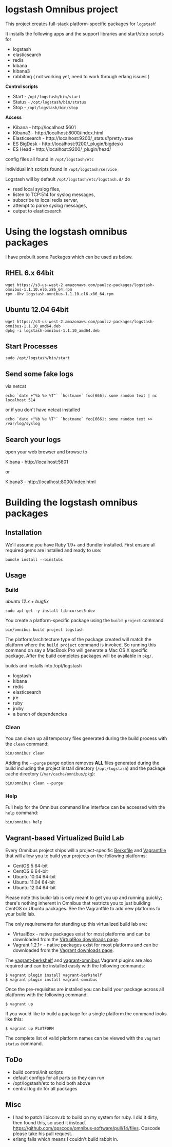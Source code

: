 # logstash Omnibus project

This project creates full-stack platform-specific packages for
`logstash`!

It installs the following apps and the support libraries and start/stop scripts for

* logstash
* elasticsearch
* redis
* kibana
* kibana3
* rabbitmq ( not working yet, need to work through erlang issues )

__Control scripts__

* Start  - `/opt/logstash/bin/start`
* Status - `/opt/logstash/bin/status`
* Stop   - `/opt/logstash/bin/stop`

__Access__

* Kibana        - http://localhost:5601
* Kibana3       - http://localhost:8000/index.html
* Elasticsearch - http://localhost:9200/_status?pretty=true
* ES BigDesk    - http://localhost:9200/_plugin/bigdesk/
* ES Head       - http://localhost:9200/_plugin/head/

config files all found in `/opt/logstash/etc`

individual init scripts found in `/opt/logstash/service`

Logstash will by default `/opt/logstash/etc/logstash.d/` do 

* read local syslog files,
* listen to TCP:514 for syslog messages, 
* subscribe to local redis server,
* attempt to parse syslog messages,
* output to elasticsearch  

# Using the logstash omnibus packages

I have prebuilt some Packages which can be used as below.

## RHEL 6.x  64bit

    wget https://s3-us-west-2.amazonaws.com/paulcz-packages/logstash-omnibus-1.1.10.el6.x86_64.rpm
    rpm -Uhv logstash-omnibus-1.1.10.el6.x86_64.rpm

## Ubuntu 12.04 64bit

    wget https://s3-us-west-2.amazonaws.com/paulcz-packages/logstash-omnibus-1.1.10_amd64.deb
    dpkg -i logstash-omnibus-1.1.10_amd64.deb

## Start Processes

    sudo /opt/logstash/bin/start

## Send some fake logs

via netcat

    echo `date +"%b %e %T"` `hostname` foo[666]: some random text | nc localhost 514

or if you don't have netcat installed

    echo `date +"%b %e %T"` `hostname` foo[666]: some random text >> /var/log/syslog

## Search your logs

open your web browser and browse to 

Kibana        - http://localhost:5601

or

Kibana3       - http://localhost:8000/index.html


# Building the logstash omnibus packages

## Installation

We'll assume you have Ruby 1.9+ and Bundler installed. First ensure all
required gems are installed and ready to use:

    bundle install --binstubs

## Usage

### Build

_ubuntu 12.x + bugfix_

    sudo apt-get -y install libncurses5-dev

You create a platform-specific package using the `build project` command:

    bin/omnibus build project logstash

The platform/architecture type of the package created will match the platform
where the `build project` command is invoked. So running this command on say a
MacBook Pro will generate a Mac OS X specific package. After the build
completes packages will be available in `pkg/`.

builds and installs into /opt/logstash

* logstash
* kibana
* redis
* elasticsearch
* jre
* ruby
* jruby
* a bunch of dependencies


### Clean

You can clean up all temporary files generated during the build process with
the `clean` command:

    bin/omnibus clean


Adding the `--purge` purge option removes __ALL__ files generated during the
build including the project install directory (`/opt/logstash`) and
the package cache directory (`/var/cache/omnibus/pkg`):

    bin/omnibus clean --purge

### Help

Full help for the Omnibus command line interface can be accessed with the
`help` command:

    bin/omnibus help

## Vagrant-based Virtualized Build Lab

Every Omnibus project ships will a project-specific
[Berksfile](http://berkshelf.com/) and [Vagrantfile](http://www.vagrantup.com/)
that will allow you to build your projects on the following platforms:

* CentOS 5 64-bit
* CentOS 6 64-bit
* Ubuntu 10.04 64-bit
* Ubuntu 11.04 64-bit
* Ubuntu 12.04 64-bit

Please note this build-lab is only meant to get you up and running quickly;
there's nothing inherent in Omnibus that restricts you to just building CentOS
or Ubuntu packages. See the Vagrantfile to add new platforms to your build lab.

The only requirements for standing up this virtualized build lab are:

* VirtualBox - native packages exist for most platforms and can be downloaded
from the [VirtualBox downloads page](https://www.virtualbox.org/wiki/Downloads).
* Vagrant 1.2.1+ - native packages exist for most platforms and can be downloaded
from the [Vagrant downloads page](http://downloads.vagrantup.com/).

The [vagrant-berkshelf](https://github.com/RiotGames/vagrant-berkshelf) and
[vagrant-omnibus](https://github.com/schisamo/vagrant-omnibus) Vagrant plugins
are also required and can be installed easily with the following commands:

```shell
$ vagrant plugin install vagrant-berkshelf
$ vagrant plugin install vagrant-omnibus
```

Once the pre-requisites are installed you can build your package across all
platforms with the following command:

```shell
$ vagrant up
```

If you would like to build a package for a single platform the command looks like this:

```shell
$ vagrant up PLATFORM
```

The complete list of valid platform names can be viewed with the
`vagrant status` command.


## ToDo

* build control/init scripts
* default configs for all parts so they can run
* /opt/logstash/etc to hold both above
* central log dir for all packages

## Misc

* I had to patch libiconv.rb to build on my system for ruby.  I did it dirty, then found this, so used it instead.  https://github.com/opscode/omnibus-software/pull/14/files.   Opscode please take his pull request.
* erlang fails which means I couldn't build rabbit in.
